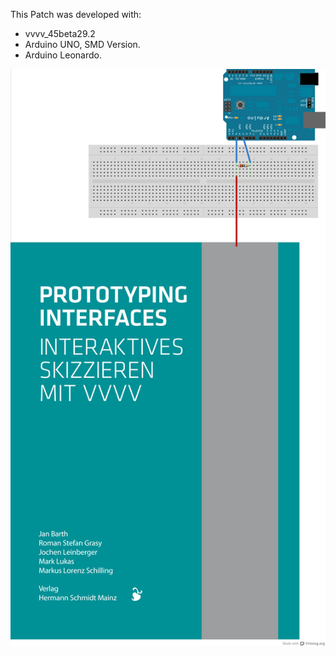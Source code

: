 This Patch was developed with:
* vvvv_45beta29.2
* Arduino UNO, SMD Version.
* Arduino Leonardo.

![imagename](div/CapacitiveCover.png)
